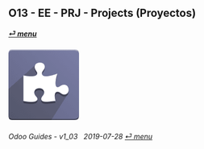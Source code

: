 ## O13 - EE - PRJ - Projects (Proyectos)
#### [_&#x23CE; menu_](/en-us/o13/ee/en-us-o13-ee-guides_menu.md)  
### ![prj](/doc/img/project.png)
	
###### Odoo Guides - v1_03 &nbsp; 2019-07-28  [_&#x23CE; menu_](/en-us/o13/ee/en-us-o13-ee-guides_menu.md)  
